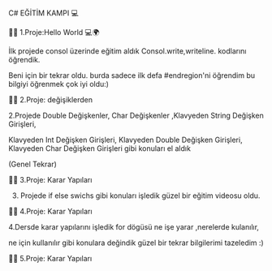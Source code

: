 C# EĞİTİM KAMPI  💻

👨‍💻 1.Proje:Hello World 💻🌍

İlk projede consol üzerinde eğitim aldık Consol.write,writeline. kodlarını öğrendik. 

Beni için bir tekrar oldu. burda sadece ilk defa #endregion'ni öğrendim bu bilgiyi öğrenmek çok iyi oldu:)

👨‍💻 2.Proje: değişiklerden 

2.Projede Double Değişkenler, Char Değişkenler ,Klavyeden String Değişken Girişleri,

Klavyeden Int Değişken Girişleri, Klavyeden Double Değişken Girişleri, Klavyeden Char Değişken Girişleri gibi konuları el aldık 

(Genel Tekrar)

👨‍💻 3.Proje: Karar Yapıları

3. Projede if else swichs gibi konuları işledik güzel bir eğitim videosu oldu.

👨‍💻 4.Proje: Karar Yapıları

4.Dersde karar yapılarını işledik for dögüsü ne işe yarar ,nerelerde kulanılır,

ne için kullanılır gibi konulara değindik güzel bir tekrar bilgilerimi tazeledim :) 

👨‍💻 5.Proje: Karar Yapıları


